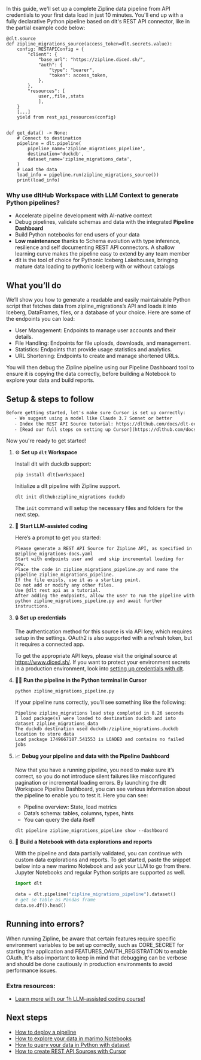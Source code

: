 In this guide, we'll set up a complete Zipline data pipeline from API credentials to your first data load in just 10 minutes. You'll end up with a fully declarative Python pipeline based on dlt's REST API connector, like in the partial example code below:

```python-outcome
@dlt.source
def zipline_migrations_source(access_token=dlt.secrets.value):
    config: RESTAPIConfig = {
        "client": {
            "base_url": "https://zipline.diced.sh/",
            "auth": {
                "type": "bearer",
                "token": access_token,
            },
        },
        "resources": [
            user,,file,,stats
            ],
    }
    [...]
    yield from rest_api_resources(config)


def get_data() -> None:
    # Connect to destination
    pipeline = dlt.pipeline(
        pipeline_name='zipline_migrations_pipeline',
        destination='duckdb',
        dataset_name='zipline_migrations_data', 
    )
    # Load the data
    load_info = pipeline.run(zipline_migrations_source())
    print(load_info) 
```

### Why use dltHub Workspace with LLM Context to generate Python pipelines?

- Accelerate pipeline development with AI-native context
- Debug pipelines, validate schemas and data with the integrated **Pipeline Dashboard**
- Build Python notebooks for end users of your data
- **Low maintenance** thanks to Schema evolution with type inference, resilience and self documenting REST API connectors. A shallow learning curve makes the pipeline easy to extend by any team member
- dlt is the tool of choice for Pythonic Iceberg Lakehouses, bringing mature data loading to pythonic Iceberg with or without catalogs

## What you’ll do

We’ll show you how to generate a readable and easily maintainable Python script that fetches data from zipline_migrations’s API and loads it into Iceberg, DataFrames, files, or a database of your choice. Here are some of the endpoints you can load:

- User Management: Endpoints to manage user accounts and their details.
- File Handling: Endpoints for file uploads, downloads, and management.
- Statistics: Endpoints that provide usage statistics and analytics.
- URL Shortening: Endpoints to create and manage shortened URLs.

You will then debug the Zipline pipeline using our Pipeline Dashboard tool to ensure it is copying the data correctly, before building a Notebook to explore your data and build reports.

## Setup & steps to follow

```default
Before getting started, let's make sure Cursor is set up correctly:
   - We suggest using a model like Claude 3.7 Sonnet or better
   - Index the REST API Source tutorial: https://dlthub.com/docs/dlt-ecosystem/verified-sources/rest_api/ and add it to context as **@dlt rest api**
   - [Read our full steps on setting up Cursor](https://dlthub.com/docs/dlt-ecosystem/llm-tooling/cursor-restapi#23-configuring-cursor-with-documentation)
```

Now you're ready to get started!

1. ⚙️ **Set up `dlt` Workspace**
    
    Install dlt with duckdb support:
    ```shell
    pip install dlt[workspace]
    ```

    Initialize a dlt pipeline with Zipline support.
    ```shell
    dlt init dlthub:zipline_migrations duckdb
    ```

    The `init` command will setup the necessary files and folders for the next step.
    
2. 🤠 **Start LLM-assisted coding**
    
    Here’s a prompt to get you started:
    
    ```prompt
    Please generate a REST API Source for Zipline API, as specified in @zipline_migrations-docs.yaml 
    Start with endpoints user and  and skip incremental loading for now. 
    Place the code in zipline_migrations_pipeline.py and name the pipeline zipline_migrations_pipeline. 
    If the file exists, use it as a starting point. 
    Do not add or modify any other files. 
    Use @dlt rest api as a tutorial. 
    After adding the endpoints, allow the user to run the pipeline with python zipline_migrations_pipeline.py and await further instructions.
    ```

    
3. 🔒 **Set up credentials** 
    
    The authentication method for this source is via API key, which requires setup in the settings. OAuth2 is also supported with a refresh token, but it requires a connected app.
    
    To get the appropriate API keys, please visit the original source at https://www.diced.sh/.
    If you want to protect your environment secrets in a production environment, look into [setting up credentials with dlt](https://dlthub.com/docs/walkthroughs/add_credentials).
    
4. 🏃‍♀️ **Run the pipeline in the Python terminal in Cursor**
    
    ```shell
    python zipline_migrations_pipeline.py
    ```
    
    If your pipeline runs correctly, you’ll see something like the following:
    
    ```shell
    Pipeline zipline_migrations load step completed in 0.26 seconds
    1 load package(s) were loaded to destination duckdb and into dataset zipline_migrations_data
    The duckdb destination used duckdb:/zipline_migrations.duckdb location to store data
    Load package 1749667187.541553 is LOADED and contains no failed jobs
    ```
    
5. 📈 **Debug your pipeline and data with the Pipeline Dashboard**

    Now that you have a running pipeline, you need to make sure it’s correct, so you do not introduce silent failures like misconfigured pagination or incremental loading errors. By launching the dlt Workspace Pipeline Dashboard, you can see various information about the pipeline to enable you to test it. Here you can see:
    - Pipeline overview: State, load metrics
    - Data’s schema: tables, columns, types, hints
    - You can query the data itself
    
    ```shell
    dlt pipeline zipline_migrations_pipeline show --dashboard
    ```
    
6. 🐍 **Build a Notebook with data explorations and reports**

    With the pipeline and data partially validated, you can continue with custom data explorations and reports. To get started, paste the snippet below into a new marimo Notebook and ask your LLM to go from there. Jupyter Notebooks and regular Python scripts are supported as well.

    
    ```python
    import dlt

   data = dlt.pipeline("zipline_migrations_pipeline").dataset()
   # get se table as Pandas frame
   data.se.df().head()
    ```

## Running into errors?

When running Zipline, be aware that certain features require specific environment variables to be set up correctly, such as CORE_SECRET for starting the application and FEATURES_OAUTH_REGISTRATION to enable OAuth. It's also important to keep in mind that debugging can be verbose and should be done cautiously in production environments to avoid performance issues.

### Extra resources:

- [Learn more with our 1h LLM-assisted coding course!](https://www.youtube.com/watch?v=GGid70rnJuM)

## Next steps

- [How to deploy a pipeline](https://dlthub.com/docs/walkthroughs/deploy-a-pipeline)
- [How to explore your data in marimo Notebooks](https://dlthub.com/docs/general-usage/dataset-access/marimo)
- [How to query your data in Python with dataset](https://dlthub.com/docs/general-usage/dataset-access/dataset)
- [How to create REST API Sources with Cursor](https://dlthub.com/docs/dlt-ecosystem/llm-tooling/cursor-restapi)